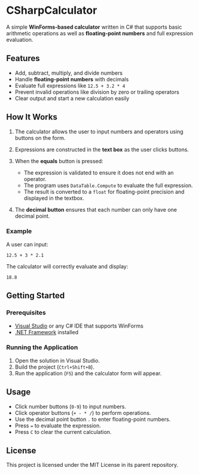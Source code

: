 # CSharpCalculator

A simple **WinForms-based calculator** written in C# that supports basic arithmetic operations as well as **floating-point numbers** and full expression evaluation.

## Features

* Add, subtract, multiply, and divide numbers
* Handle **floating-point numbers** with decimals
* Evaluate full expressions like `12.5 + 3.2 * 4`
* Prevent invalid operations like division by zero or trailing operators
* Clear output and start a new calculation easily

## How It Works

1. The calculator allows the user to input numbers and operators using buttons on the form.
2. Expressions are constructed in the **text box** as the user clicks buttons.
3. When the **equals** button is pressed:

   * The expression is validated to ensure it does not end with an operator.
   * The program uses `DataTable.Compute` to evaluate the full expression.
   * The result is converted to a `float` for floating-point precision and displayed in the textbox.
4. The **decimal button** ensures that each number can only have one decimal point.

### Example

A user can input:

```
12.5 + 3 * 2.1
```

The calculator will correctly evaluate and display:

```
18.8
```

## Getting Started

### Prerequisites

* [Visual Studio](https://visualstudio.microsoft.com/) or any C# IDE that supports WinForms
* [.NET Framework](https://dotnet.microsoft.com/download/dotnet-framework) installed

### Running the Application

1. Open the solution in Visual Studio.
2. Build the project (`Ctrl+Shift+B`).
3. Run the application (`F5`) and the calculator form will appear.

## Usage

* Click number buttons (`0-9`) to input numbers.
* Click operator buttons (`+ - * /`) to perform operations.
* Use the decimal point button `.` to enter floating-point numbers.
* Press `=` to evaluate the expression.
* Press `C` to clear the current calculation.

## License

This project is licensed under the MIT License in its parent repository.